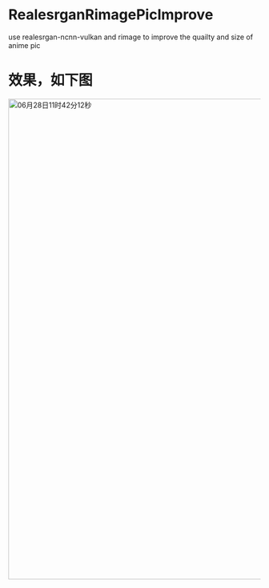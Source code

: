 # RealesrganRimagePicImprove
use realesrgan-ncnn-vulkan and rimage to improve the quailty and size of anime pic

# 效果，如下图
<img width="960" alt="06月28日11时42分12秒" src="https://github.com/Mikachu2333/RealesrganRimagePicImprove/assets/63829496/663d53cd-0579-43a4-b61b-59de3497c2c7">

